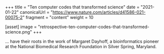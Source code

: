 +++
title = "Ten computer codes that transformed science"
date = "2021-01-22"
canonicalUrl = "https://www.nature.com/articles/d41586-021-00075-2"
fragment = "content"
weight = 10

[asset]
    image = "retrospective-ten-computer-codes-that-transformed-science.png"
+++

... have their roots in the work of Margaret Dayhoff, a bioinformatics 
pioneer at the National Biomedical Research Foundation in Silver Spring, 
Maryland.
